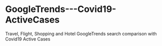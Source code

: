 # GoogleTrends---Covid19-ActiveCases
Travel, Flight, Shopping and Hotel GoogleTrends search comparison with Covid19 Active Cases
